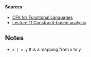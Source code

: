 

#### Sources
- [CFA for Functional Languages](https://www.cs.cmu.edu/~aldrich/courses/15-819O-13sp/resources/cfa.pdf)
- [Lecture 11 Constraint-based analysis](https://www.cl.cam.ac.uk/teaching/1718/OptComp/slides/lecture11.pdf)


## Notes
- `x |-> y` It is a mapping from x to y